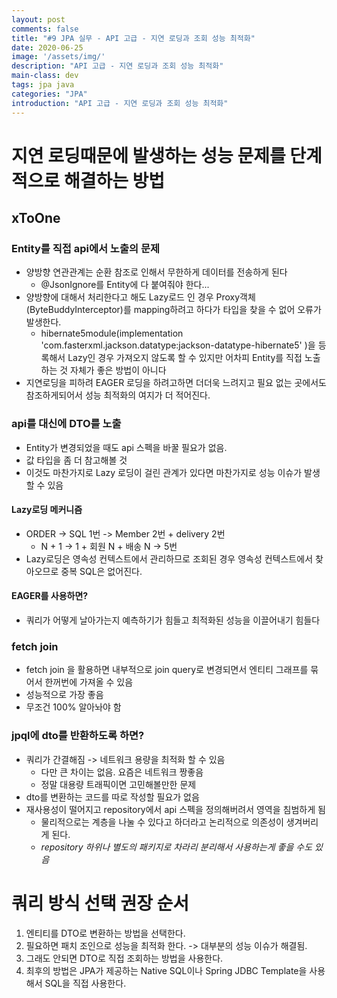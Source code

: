 ```yaml
---
layout: post
comments: false
title: "#9 JPA 실무 - API 고급 - 지연 로딩과 조회 성능 최적화"
date: 2020-06-25
image: '/assets/img/'
description: "API 고급 - 지연 로딩과 조회 성능 최적화"
main-class: dev
tags: jpa java
categories: "JPA"
introduction: "API 고급 - 지연 로딩과 조회 성능 최적화"
---
```

# 지연 로딩때문에 발생하는 성능 문제를 단계적으로 해결하는 방법
## xToOne
### Entity를 직접 api에서 노출의 문제
- 양방향 연관관계는 순환 참조로 인해서 무한하게 데이터를 전송하게 된다
  - @JsonIgnore를 Entity에 다 붙여줘야 한다...
- 양방향에 대해서 처리한다고 해도 Lazy로드 인 경우 Proxy객체(ByteBuddyInterceptor)를 mapping하려고 하다가 타입을 찾을 수 없어 오류가 발생한다.
  - hibernate5module(implementation 'com.fasterxml.jackson.datatype:jackson-datatype-hibernate5'
)을 등록해서 Lazy인 경우 가져오지 않도록 할 수 있지만 어차피 Entity를 직접 노출하는 것 자체가 좋은 방법이 아니다
- 지연로딩을 피하려 EAGER 로딩을 하려고하면 더더욱 느려지고 필요 없는 곳에서도 참조하게되어서 성능 최적화의 여지가 더 적어진다.

### api를 대신에 DTO를 노출
- Entity가 변경되었을 때도 api 스펙을 바꿀 필요가 없음.
- 값 타입을 좀 더 참고해볼 것
- 이것도 마찬가지로 Lazy 로딩이 걸린 관계가 있다면 마찬가지로 성능 이슈가 발생할 수 있음

#### Lazy로딩 메커니즘
- ORDER -> SQL 1번 -> Member 2번 + delivery 2번
  - N + 1 -> 1 + 회원 N + 배송 N -> 5번
- Lazy로딩은 영속성 컨텍스트에서 관리하므로 조회된 경우 영속성 컨텍스트에서 찾아오므로 중복 SQL은 없어진다.

#### EAGER를 사용하면?
- 쿼리가 어떻게 날아가는지 예측하기가 힘들고 최적화된 성능을 이끌어내기 힘들다

### fetch join
- fetch join 을 활용하면 내부적으로 join query로 변경되면서 엔티티 그래프를 묶어서 한꺼번에 가져올 수 있음
- 성능적으로 가장 좋음
- 무조건 100% 알아놔야 함

### jpql에 dto를 반환하도록 하면?
- 쿼리가 간결해짐 -> 네트워크 용량을 최적화 할 수 있음
  - 다만 큰 차이는 없음. 요즘은 네트워크 짱좋음
  - 정말 대용량 트래픽이면 고민해볼만한 문제
- dto를 변환하는 코드를 따로 작성할 필요가 없음
- 재사용성이 떨어지고 repository에서 api 스펙을 정의해버려서 영역을 침범하게 됨
  - 물리적으로는 계층을 나눌 수 있다고 하더라고 논리적으로 의존성이 생겨버리게 된다.
  - *repository 하위나 별도의 패키지로 차라리 분리해서 사용하는게 좋을 수도 있음*

# 쿼리 방식 선택 권장 순서
1. 엔티티를 DTO로 변환하는 방법을 선택한다.
2. 필요하면 패치 조인으로 성능을 최적화 한다. -> 대부분의 성능 이슈가 해결됨.
3. 그래도 안되면 DTO로 직접 조회하는 방법을 사용한다.
4. 최후의 방법은 JPA가 제공하는 Native SQL이나 Spring JDBC Template을 사용해서 SQL을 직접 사용한다.
